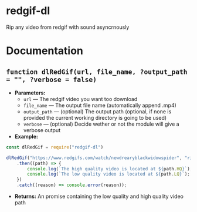 # redgif-dl
Rip any video from redgif with sound asyncrnously
# Documentation

## `function dlRedGif(url, file_name, ?output_path = "", ?verbose = false)`

 * **Parameters:**
   * `url` — The redgif video you want too download
   * `file_name` — The output file name (automatically append .mp4)
   * `output_path` — (optional) The output path (optional, if none is provided the current working directory is going to be used)
   * `verbose` — (optional) Decide wether or not the module will give a verbose output
 * **Example:** 
 ```js
 const dlRedGif = require("redgif-dl")

 dlRedGif("https://www.redgifs.com/watch/newdrearyblackwidowspider", "riley reid blow job", "./downloads", true)
     .then((path) => {
         console.log(`The high quality video is located at ${path.HQ}`);
         console.log(`The low quality video is located at ${path.LQ}`);
     })
     .catch((reason) => console.error(reason));
```
 * **Returns:** An promise containing the low quality and high quality video path
 